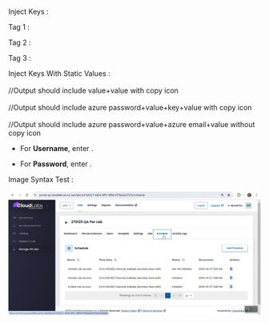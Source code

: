 Inject Keys : 

Tag 1 : <inject key="AzureAdUserEmail">

Tag 2 : <inject key="AzureAdUserEmail" />

Tag 3 : <inject key="AzureAdUserEmail"></inject>

Inject Keys With Static Values : <br>
<inject key="testKey2" value="StaticValue2" key="testkay1"  value="StaticValue1" /> <br>
         //Output should include value+value with copy icon <br>
<inject key="AzureAdUserPassword" value="StaticValue3" key="testkay2"  value="StaticValue2" /> <br>
        //Output should include azure password+value+key+value with copy icon <br>
<inject key="AzureAdUserPassword" value="StaticValue2" key="AzureAdUserEmail" value="StaticValue1" enableCopy="false" /> <br>
        //Output should include azure password+value+azure email+value without copy icon <br>



- For **Username**, enter <inject key="AzureAdUserEmail" enableCopy="true" />.

- For **Password**, enter <inject key="AzureAdUserPassword" enableCopy="true" />.


Image Syntax Test :

![Image Title](Images/image%20(88).png)




<style><style>
@import url('https://fonts.googleapis.com/css2?family=DM+Sans:ital,opsz,wght@0,9..40,100..1000;1,9..40,100..1000&display=swap');
aside {
   border-left: 4px solid #509128;
   padding-left: 12px;
   font-weight: 300;
   color: #434343;
   text-indent: -2px;
   align-items: center;
   margin-top: 6px;
   margin-bottom: 12px;
   line-height: 22px;
   font-size: 16px;
   letter-spacing: 0px;
}
aside::before {
   content: "💡 Tip";
   font-style: normal;
   margin-left: 2px;
   color: #509128;
   font-weight: 600;
   font-size: 14px;
   display: block;
}
}
details > summary{
    font-weight: 700;
    font-size: 110%;
    color: #0254EC;
    padding: 24px 0px 24px 0px;
}
teams-button[aria-label="change vm 100% selected"] {
display: none;
}
</style>
 

